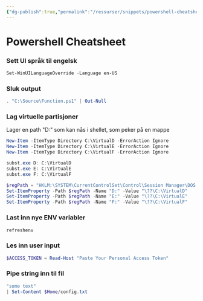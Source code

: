 ```yaml
---
{"dg-publish":true,"permalink":"/ressurser/snippets/powershell-cheatsheet/","dgHomeLink":true,"dgPassFrontmatter":false}
---
```


# Powershell Cheatsheet

### Sett UI språk til engelsk
```powershell
Set-WinUILanguageOverride -Language en-US
```

### Sluk output
```powershell
. "C:\Source\Function.ps1" | Out-Null
```

### Lag virtuelle partisjoner
Lager en path "D:\" som kan nås i shellet, som peker på en mappe 
```powershell
New-Item -ItemType Directory C:\VirtualD -ErrorAction Ignore
New-Item -ItemType Directory C:\VirtualE -ErrorAction Ignore
New-Item -ItemType Directory C:\VirtualF -ErrorAction Ignore

subst.exe D: C:\VirtualD
subst.exe E: C:\VirtualE
subst.exe F: C:\VirtualF

$regPath = "HKLM:\SYSTEM\CurrentControlSet\Control\Session Manager\DOS Devices"
Set-ItemProperty -Path $regPath -Name "D:" -Value "\??\C:\VirtualD"
Set-ItemProperty -Path $regPath -Name "E:" -Value "\??\C:\VirtualE"
Set-ItemProperty -Path $regPath -Name "F:" -Value "\??\C:\VirtualF"
```

### Last inn nye ENV variabler
```powershell
refreshenv
```

### Les inn user input
```powershell
$ACCESS_TOKEN = Read-Host "Paste Your Personal Access Token"
```

### Pipe string inn til fil
```powershell
"some text"
| Set-Content $Home/config.txt
```
